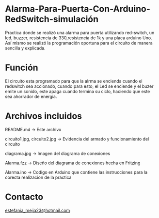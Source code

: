 # Alarma-Para-Puerta-Con-Arduino-RedSwitch-simulación
Practica donde se realizó una alarma para puerta utilizando red-switch, un led, buzzer, resistencia de 330,resistencia de  1k  y una placa arduino Uno. Así mismo se realizó la programación oportuna para el circuito de manera sencilla y explicada.

# Función
El circuito esta programado para  que la alrma se encienda cuando el redswitch sea accionado, cuando para esto, el Led se enciende y el buzer emite un sonido, este apaga cuando termina su ciclo, haciendo que este sea ahorrador de energia.

# Archivos incluidos
README.md -> Este archivo

circuito1.jpg, circuito2.jpg -> Evidencia del armado y funcionamiento del circuito

diagrama.jpg -> Imagen del diagrama de conexiones

Alarma.fzz -> Diseño del diagrama de conexiones hecha en Fritzing

Alarma.ino -> Codigo en Arduino que contiene las instrucciones para la corecta realizacion de la practica

# Contacto
estefania_mejia23@hotmail.com


















